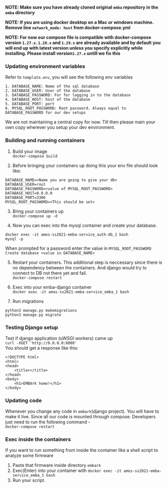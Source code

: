 
**NOTE: Make sure you have already cloned original `emba` repository in the `emba` directory**

**NOTE: If you are using docker desktop on a Mac or windows machine. Remove line `network_mode: host` from docker-compose.yml**

**NOTE: For now our compose file is compatible with docker-compose version `1.27.x`. `1.28.x` and `1.29.x` are already available and by default you will end up with latest version unless you specify explicitly while installing. Please install version`1.27.x` untill we fix this**


### Updating environment variables
Refer to `template.env`, you will see the following env variables
```                                                                                                                                                                        1,1           All
1. DATABASE_NAME: Name of the sql database
2. DATABASE_USER: User of the database
3. DATABASE_PASSWORD: For for logging in to the database
4. DATABASE_HOST: host of the database
5. DATABASE_PORT: port
6. MYSQL_ROOT_PASSWORD: Root password. Always equal to DATABASE_PASSWORD for our dev setups
``` 

We are not maintaining a central copy for now. Till then please main your own copy wherever you setup your dev environment.





### Building and running containers

1. Build your image  
`docker-compose build`
   
2. Before bringing your containers up doing this your env file should look like:
```
DATABASE_NAME=<Name you are going to give your db>
DATABASE_USER=root
DATABASE_PASSWORD=<value of MYSQL_ROOT_PASSWORD>
DATABASE_HOST=0.0.0.0
DATABASE_PORT=3306
MYSQL_ROOT_PASSWORD=<This should be set>
```

3. Bring your containers up  
`docker-compose up -d`

   
4. Now you can exec into the mysql container and create your database.
```
docker exec -it amos-ss2021-emba-service_auth-db_1 bash
mysql -p
```
When prompted for a password enter the value in `MYSQL_ROOT_PASSWORD`  
`Create database <value in DATABASE_NAME>`

5. Restart your containers. This additional step is neccessary since there is no dependency between the containers. And django would try to connect to DB not there yet and fail.  
`docker-compose restart`

6. Exec into your emba-django container  
`docker exec -it amos-ss2021-emba-service_emba_1 bash`

7. Run migrations
```
python3 manage.py makemigrations
python3 manage.py migrate
```



### Testing Django setup

Test if django application (uWSGI workers) came up  
`curl -XGET 'http://0.0.0.0:8000'`  
You should get a response like this:
```<!-- Base Template for home page-->
<!DOCTYPE html>
<html>
<head>
    <title></title>
</head>
<body>
    <h1>EMBArk home!</h1>
</body>
```

### Updating code
Whenever you change any code in `embark`(django project). You will have to make it live. Since all our code is mounted through compose.
Developers just need to run the following command -  
`docker-compose restart`


### Exec inside the containers

If you want to run something from inside the container like a shell script to analyze some firmware
1. Paste that firmware inside directory `embark`
2. Exec(Enter) into your container with `docker exec -it amos-ss2021-emba-service_emba_1 bash`
3. Run your script.

